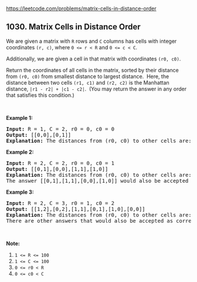 https://leetcode.com/problems/matrix-cells-in-distance-order

## 1030. Matrix Cells in Distance Order

<div><p>We are given a matrix with <code>R</code> rows and <code>C</code> columns has cells with integer coordinates <code>(r, c)</code>, where <code>0 &lt;= r &lt; R</code> and <code>0 &lt;= c &lt; C</code>.</p>
<p>Additionally, we are given a cell in that matrix with coordinates <code>(r0, c0)</code>.</p>
<p>Return the coordinates of all cells in the matrix, sorted by their distance from <code>(r0, c0)</code> from smallest distance to largest distance.  Here, the distance between two cells <code>(r1, c1)</code> and <code>(r2, c2)</code> is the Manhattan distance, <code>|r1 - r2| + |c1 - c2|</code>.  (You may return the answer in any order that satisfies this condition.)</p>
<p> </p>
<div>
<p><strong>Example 1:</strong></p>
<pre><strong>Input: </strong>R = <span id="example-input-1-1">1</span>, C = <span id="example-input-1-2">2</span>, r0 = <span id="example-input-1-3">0</span>, c0 = <span id="example-input-1-4">0</span>
<strong>Output: </strong><span id="example-output-1">[[0,0],[0,1]]
<strong>Explanation:</strong> The distances from (r0, c0) to other cells are: [0,1]</span>
</pre>
<div>
<p><strong>Example 2:</strong></p>
<pre><strong>Input: </strong>R = <span id="example-input-2-1">2</span>, C = <span id="example-input-2-2">2</span>, r0 = <span id="example-input-2-3">0</span>, c0 = <span id="example-input-2-4">1</span>
<strong>Output: </strong><span id="example-output-2">[[0,1],[0,0],[1,1],[1,0]]
</span><span id="example-output-1"><strong>Explanation:</strong> The distances from (r0, c0) to other cells are:</span><span> [0,1,1,2]</span>
The answer [[0,1],[1,1],[0,0],[1,0]] would also be accepted as correct.
</pre>
<div>
<p><strong>Example 3:</strong></p>
<pre><strong>Input: </strong>R = <span id="example-input-3-1">2</span>, C = <span id="example-input-3-2">3</span>, r0 = <span id="example-input-3-3">1</span>, c0 = <span id="example-input-3-4">2</span>
<strong>Output: </strong><span id="example-output-3">[[1,2],[0,2],[1,1],[0,1],[1,0],[0,0]]</span>
<span id="example-output-1"><strong>Explanation:</strong> The distances from (r0, c0) to other cells are:</span><span> [0,1,1,2,2,3]</span>
There are other answers that would also be accepted as correct, such as [[1,2],[1,1],[0,2],[1,0],[0,1],[0,0]].
</pre>
<p> </p>
<p><strong><span>Note:</span></strong></p>
<ol>
<li><code>1 &lt;= R &lt;= 100</code></li>
<li><code>1 &lt;= C &lt;= 100</code></li>
<li><code>0 &lt;= r0 &lt; R</code></li>
<li><code>0 &lt;= c0 &lt; C</code></li>
</ol>
</div>
</div>
</div>
</div>
